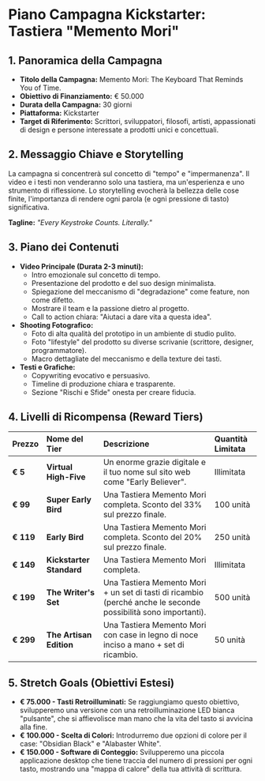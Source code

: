 # Piano Campagna Kickstarter: Tastiera "Memento Mori"

## 1. Panoramica della Campagna

*   **Titolo della Campagna:** Memento Mori: The Keyboard That Reminds You of Time.
*   **Obiettivo di Finanziamento:** € 50.000
*   **Durata della Campagna:** 30 giorni
*   **Piattaforma:** Kickstarter
*   **Target di Riferimento:** Scrittori, sviluppatori, filosofi, artisti, appassionati di design e persone interessate a prodotti unici e concettuali.

## 2. Messaggio Chiave e Storytelling

La campagna si concentrerà sul concetto di "tempo" e "impermanenza". Il video e i testi non venderanno solo una tastiera, ma un'esperienza e uno strumento di riflessione. Lo storytelling evocherà la bellezza delle cose finite, l'importanza di rendere ogni parola (e ogni pressione di tasto) significativa.

**Tagline:** *"Every Keystroke Counts. Literally."*

## 3. Piano dei Contenuti

*   **Video Principale (Durata 2-3 minuti):**
    *   Intro emozionale sul concetto di tempo.
    *   Presentazione del prodotto e del suo design minimalista.
    *   Spiegazione del meccanismo di "degradazione" come feature, non come difetto.
    *   Mostrare il team e la passione dietro al progetto.
    *   Call to action chiara: "Aiutaci a dare vita a questa idea".
*   **Shooting Fotografico:**
    *   Foto di alta qualità del prototipo in un ambiente di studio pulito.
    *   Foto "lifestyle" del prodotto su diverse scrivanie (scrittore, designer, programmatore).
    *   Macro dettagliate del meccanismo e della texture dei tasti.
*   **Testi e Grafiche:**
    *   Copywriting evocativo e persuasivo.
    *   Timeline di produzione chiara e trasparente.
    *   Sezione "Rischi e Sfide" onesta per creare fiducia.

## 4. Livelli di Ricompensa (Reward Tiers)

| Prezzo | Nome del Tier | Descrizione | Quantità Limitata |
| :--- | :--- | :--- | :--- |
| **€ 5** | **Virtual High-Five** | Un enorme grazie digitale e il tuo nome sul sito web come "Early Believer". | Illimitata |
| **€ 99** | **Super Early Bird** | Una Tastiera Memento Mori completa. Sconto del 33% sul prezzo finale. | 100 unità |
| **€ 119** | **Early Bird** | Una Tastiera Memento Mori completa. Sconto del 20% sul prezzo finale. | 250 unità |
| **€ 149** | **Kickstarter Standard** | Una Tastiera Memento Mori completa. | Illimitata |
| **€ 199** | **The Writer's Set** | Una Tastiera Memento Mori + un set di tasti di ricambio (perché anche le seconde possibilità sono importanti). | 500 unità |
| **€ 299** | **The Artisan Edition** | Una Tastiera Memento Mori con case in legno di noce inciso a mano + set di ricambio. | 50 unità |

## 5. Stretch Goals (Obiettivi Estesi)

*   **€ 75.000 - Tasti Retroilluminati:** Se raggiungiamo questo obiettivo, svilupperemo una versione con una retroilluminazione LED bianca "pulsante", che si affievolisce man mano che la vita del tasto si avvicina alla fine.
*   **€ 100.000 - Scelta di Colori:** Introdurremo due opzioni di colore per il case: "Obsidian Black" e "Alabaster White".
*   **€ 150.000 - Software di Conteggio:** Svilupperemo una piccola applicazione desktop che tiene traccia del numero di pressioni per ogni tasto, mostrando una "mappa di calore" della tua attività di scrittura.
